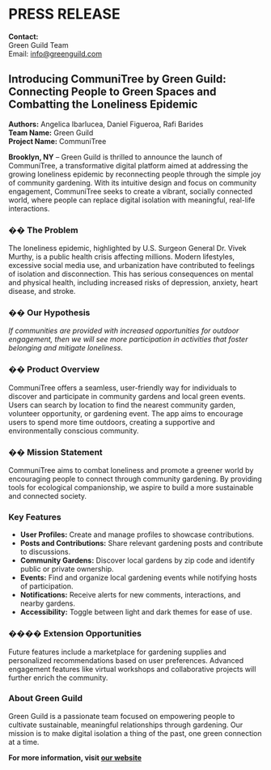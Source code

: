 # PRESS RELEASE

**Contact:**  
Green Guild Team  
Email: info@greenguild.com

## Introducing CommuniTree by Green Guild: Connecting People to Green Spaces and Combatting the Loneliness Epidemic

**Authors:** Angelica Ibarlucea, Daniel Figueroa, Rafi Barides  
**Team Name:** Green Guild  
**Project Name:** CommuniTree

**Brooklyn, NY** – Green Guild is thrilled to announce the launch of CommuniTree, a transformative digital platform aimed at addressing the growing loneliness epidemic by reconnecting people through the simple joy of community gardening. With its intuitive design and focus on community engagement, CommuniTree seeks to create a vibrant, socially connected world, where people can replace digital isolation with meaningful, real-life interactions.

### �� The Problem 
The loneliness epidemic, highlighted by U.S. Surgeon General Dr. Vivek Murthy, is a public health crisis affecting millions. Modern lifestyles, excessive social media use, and urbanization have contributed to feelings of isolation and disconnection. This has serious consequences on mental and physical health, including increased risks of depression, anxiety, heart disease, and stroke.

### �� Our Hypothesis
*If communities are provided with increased opportunities for outdoor engagement, then we will see more participation in activities that foster belonging and mitigate loneliness.*

### �� Product Overview
CommuniTree offers a seamless, user-friendly way for individuals to discover and participate in community gardens and local green events. Users can search by location to find the nearest community garden, volunteer opportunity, or gardening event. The app aims to encourage users to spend more time outdoors, creating a supportive and environmentally conscious community.

### ��️  Mission Statement 
CommuniTree aims to combat loneliness and promote a greener world by encouraging people to connect through community gardening. By providing tools for ecological companionship, we aspire to build a more sustainable and connected society.

### Key Features
- **User Profiles:** Create and manage profiles to showcase contributions.
- **Posts and Contributions:** Share relevant gardening posts and contribute to discussions.
- **Community Gardens:** Discover local gardens by zip code and identify public or private ownership.
- **Events:** Find and organize local gardening events while notifying hosts of participation.
- **Notifications:** Receive alerts for new comments, interactions, and nearby gardens.
- **Accessibility:** Toggle between light and dark themes for ease of use.

### ���� Extension Opportunities 
Future features include a marketplace for gardening supplies and personalized recommendations based on user preferences. Advanced engagement features like virtual workshops and collaborative projects will further enrich the community.

### About Green Guild
Green Guild is a passionate team focused on empowering people to cultivate sustainable, meaningful relationships through gardening. Our mission is to make digital isolation a thing of the past, one green connection at a time.

**For more information, visit [our website](https://www.greenguild.com)**
